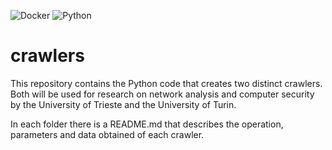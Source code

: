 ![Docker](https://img.shields.io/badge/Docker-2CA5E0?style=for-the-badge&logo=docker&logoColor=white)
![Python](https://img.shields.io/badge/Python-3776AB?style=for-the-badge&logo=python&logoColor=white)

# crawlers

This repository contains the Python code that creates two distinct crawlers. Both will be used for research on network
analysis and computer security by the University of Trieste and the University of Turin.

In each folder there is a README.md that describes the operation, parameters and data obtained of each crawler.